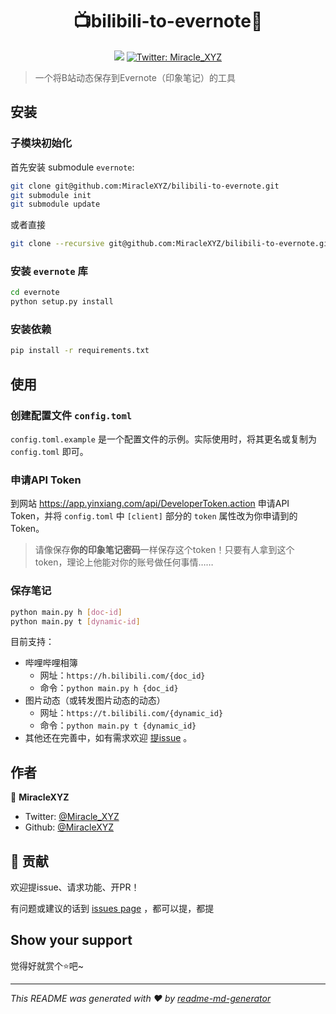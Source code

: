 <h1 align="center">📺bilibili-to-evernote🐘</h1>
<p align="center">
  <img src="https://img.shields.io/badge/version-0.1.0-blue.svg?cacheSeconds=2592000" />
  <a href="https://twitter.com/Miracle_XYZ">
    <img alt="Twitter: Miracle_XYZ" src="https://img.shields.io/twitter/follow/Miracle_XYZ.svg?style=social" target="_blank" />
  </a>
</p>

> 一个将B站动态保存到Evernote（印象笔记）的工具

## 安装

### 子模块初始化

首先安装 submodule `evernote`:

``` sh
git clone git@github.com:MiracleXYZ/bilibili-to-evernote.git
git submodule init
git submodule update
```

或者直接

``` sh
git clone --recursive git@github.com:MiracleXYZ/bilibili-to-evernote.git
```

### 安装 `evernote` 库

``` sh
cd evernote
python setup.py install
```

### 安装依赖

``` sh
pip install -r requirements.txt
```


## 使用

### 创建配置文件 `config.toml`

`config.toml.example` 是一个配置文件的示例。实际使用时，将其更名或复制为 `config.toml` 即可。

### 申请API Token

到网站 https://app.yinxiang.com/api/DeveloperToken.action 申请API Token，并将 `config.toml` 中 `[client]` 部分的 `token` 属性改为你申请到的Token。

> 请像保存**你的印象笔记密码**一样保存这个token！只要有人拿到这个token，理论上他能对你的账号做任何事情……

### 保存笔记

```sh
python main.py h [doc-id]
python main.py t [dynamic-id]
```

目前支持：

- 哔哩哔哩相簿
  - 网址：`https://h.bilibili.com/{doc_id}`
  - 命令：`python main.py h {doc_id}`
- 图片动态（或转发图片动态的动态）
  - 网址：`https://t.bilibili.com/{dynamic_id}`
  - 命令：`python main.py t {dynamic_id}`
- 其他还在完善中，如有需求欢迎 [提issue](https://github.com/MiracleXYZ/bilibili-to-evernote/issues) 。

## 作者

👤 **MiracleXYZ**

* Twitter: [@Miracle_XYZ](https://twitter.com/Miracle_XYZ)
* Github: [@MiracleXYZ](https://github.com/MiracleXYZ)

## 🤝 贡献

欢迎提issue、请求功能、开PR！

有问题或建议的话到 [issues page](https://github.com/MiracleXYZ/bilibili-to-evernote/issues) ，都可以提，都提

## Show your support

觉得好就赏个⭐️吧~

***
_This README was generated with ❤️ by [readme-md-generator](https://github.com/kefranabg/readme-md-generator)_